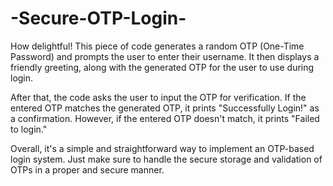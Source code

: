 # -Secure-OTP-Login-

How delightful! This piece of code generates a random OTP (One-Time Password) and prompts the user to enter their username. It then displays a friendly greeting, along with the generated OTP for the user to use during login.


After that, the code asks the user to input the OTP for verification. If the entered OTP matches the generated OTP, it prints "Successfully Login!" as a confirmation. However, if the entered OTP doesn't match, it prints "Failed to login."


Overall, it's a simple and straightforward way to implement an OTP-based login system. Just make sure to handle the secure storage and validation of OTPs in a proper and secure manner.
